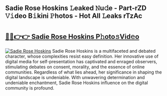 ## Sadie Rose Hoskins 𝙻eaked 𝙽u𝚍e - Part-rZD 𝚅𝚒deo B𝚒kini 𝙿hotos - Hot All 𝙻eaks rTzAc

# <h2><a href="http://ld50ts9.urlbe.top/?page=Sadie+Rose+Hoskins">🔗🔗👉👉 Sadie Rose Hoskins P𝚑oto𝚜Vid𝚎o</a></h2>

[![Sadie Rose Hoskins](https://i.imgur.com/eBuTRDB.gif)](http://ld50ts9.urlbe.top/?page=Sadie+Rose+Hoskins)
Sadie Rose Hoskins is a multifaceted and debated character, whose complexities resist easy definition. Her innovative use of digital media for self-presentation has captivated and enraged observers, stimulating debates on consent, morality, and the essence of online communities. Regardless of what lies ahead, her significance in shaping the digital landscape is undeniable. With unwavering determination and undeniable enchantment, Sadie Rose Hoskins influence on the digital community is profound.
